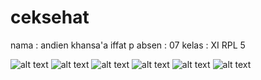 # ceksehat

nama : andien khansa'a iffat p
absen : 07
kelas : XI RPL 5

![alt text](https://github.com/andienkhansa/ceksehat/blob/master/screenshoot/ideal_laki.JPG)
![alt text](https://github.com/andienkhansa/ceksehat/blob/master/screenshoot/ideal_perempuan.JPG)
![alt text](https://github.com/andienkhansa/ceksehat/blob/master/screenshoot/over_laki.JPG)
![alt text](https://github.com/andienkhansa/ceksehat/blob/master/screenshoot/over_perempuan.JPG)
![alt text](https://github.com/andienkhansa/ceksehat/blob/master/screenshoot/under_laki.JPG)
![alt text](https://github.com/andienkhansa/ceksehat/blob/master/screenshoot/under_perempuan.JPG)
